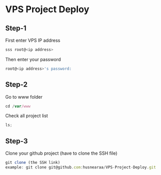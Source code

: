 # VPS Project Deploy

## Step-1

First enter VPS IP address

```js
sss root@<ip address>
```

Then enter your password

```js
root@<ip address>'s password:
```

## Step-2

Go to www folder

```js
cd /var/www
```

Check all project list

```js
ls;
```

## Step-3

Clone your github project (have to clone the SSH file)

```js
git clone (the SSH link)
example: git clone git@github.com:husnearaa/VPS-Project-Deploy.git
```
